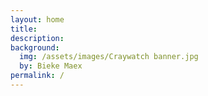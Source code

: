 ```yaml
---
layout: home
title: 
description: 
background:
  img: /assets/images/Craywatch banner.jpg
  by: Bieke Maex
permalink: /
---
```

